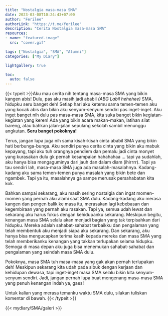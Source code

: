 ```yaml
---
title: "Nostalgia masa-masa SMA"
date: 2023-03-08T10:24:43+07:00
author: "Ferilee"
authorLink: "https://t.me/ferilee"
description: "Cerita Nostalgia masa-masa SMA"
resources:
- name: "featured-image"
  src: "cover.gif"

tags: ["Nostalgia", "SMA", "Alumni"]
categories: ["My Diary"]

lightgallery: true

toc:
  auto: false
---
```

{{< typeit >}}Aku mau cerita nih tentang masa-masa SMA yang bikin kangen abis! Dulu, pas aku masih jadi ababil *(ABG Labil hehehee)* SMA, hidupku seru banget deh! Setiap hari aku ketemu sama temen-temen aku yang kocak abis dan bikin aku senyum-senyum sendiri pas inget-inget. Aku inget banget nih dulu pas masa-masa SMA, kita suka banget bikin kegiatan-kegiatan yang keren! Ada yang bikin acara makan-makan, latihan silat bareng, atau bahkan jalan-jalan sepulang sekolah sambil menunggu angkutan. **Seru banget pokoknya!**

Terus, jangan lupa juga nih sama kisah-kisah cinta ababil SMA yang bikin hati berbunga-bunga. Aku sendiri punya cerita cinta yang bikin aku mabuk kepayang, tapi aku tuh orangnya pendiem dan pemalu jadi cinta monyet yang kurasakan dulu gk pernah kesampaian hahahahaa ... tapi ya sudahlah, aku hanya bisa mengaguminya dari jauh dan dalam diam (ihirrrr). Tapi ya tau sendiri lah, masa-masa SMA juga ada masalah-masalahnya. Kadang-kadang aku sama temen-temen punya masalah yang bikin bete dan ngambek. Tapi ya itu, masalahnya ga sampe merusak persahabatan kita kok.

Bahkan sampai sekarang, aku masih sering nostalgia dan ingat momen-momen yang pernah aku alami saat SMA dulu. Kadang-kadang aku merasa kangen dan pengen balik ke masa itu, merasakan lagi kebebasan dan kegembiraan yang pernah aku rasakan. Tapi ya, semua udah lewat dan sekarang aku harus fokus dengan kehidupanku sekarang. Meskipun begitu, kenangan masa SMA selalu akan menjadi bagian yang tak terpisahkan dari hidupku. Mereka adalah sahabat-sahabat terbaikku dan pengalaman yang telah membentuk aku menjadi siapa aku sekarang. Dan sekarang, aku hanya bisa mengucapkan terima kasih kepada mereka dan masa SMA yang telah memberikanku kenangan yang takkan terlupakan selama hidupku. Semoga di masa depan aku juga bisa menemukan sahabat-sahabat dan pengalaman yang seindah masa SMA dulu.

Pokoknya, masa SMA tuh masa-masa yang gak akan pernah terlupakan deh! Meskipun sekarang kita udah pada sibuk dengan kerjaan dan kehidupan dewasa, tapi inget-inget masa SMA selalu bikin kita senyum-senyum sendiri. Jadi, jangan pernah lupa buat mengenang masa-masa SMA yang penuh kenangan indah ya, gaes!

Untuk kalian yang merasa temanku waktu SMA dulu, silakan tuliskan komentar di bawah.
{{< /typeit >}}

{{< mydiary/SMA/galeri >}}
